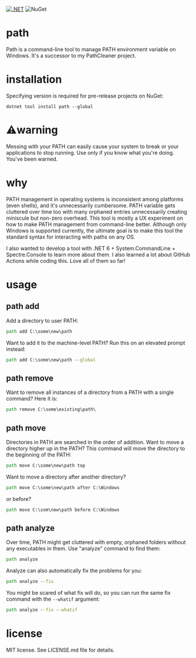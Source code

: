 [![.NET](https://github.com/ssg/path/actions/workflows/build-test.yml/badge.svg)](https://github.com/ssg/path/actions/workflows/build-test.yml)
![NuGet](https://img.shields.io/nuget/vpre/Path)

# path
Path is a command-line tool to manage PATH environment variable on Windows.
It's a successor to my PathCleaner project. 

# installation
Specifying version is required for pre-release projects on NuGet:

```
dotnet tool install path --global 
```

# ⚠️warning
Messing with your PATH can easily cause your system to break or your applications to stop running.
Use only if you know what you're doing. You've been warned.

# why
PATH management in operating systems is inconsistent among platforms (even shells), and it's unnecessarily cumbersome. 
PATH variable gets cluttered over time too with many orphaned entries unnecessarily creating miniscule but non-zero overhead. 
This tool is mostly a UX experiment on how to make PATH management from command-line better.
Although only Windows is supported currently, the ultimate goal is to make this tool the standard syntax
for interacting with paths on any OS. 

I also wanted to develop a tool with .NET 6 + System.CommandLine + Spectre.Console
to learn more about them. I also learned a lot about GitHub Actions while coding this.
Love all of them so far! 

# usage

## path add

Add a directory to user PATH:

```bat
path add C:\some\new\path
```

Want to add it to the machine-level PATH? Run this on an elevated prompt instead:

```bat
path add C:\some\new\path --global
```

## path remove

Want to remove all instances of a directory from a PATH with a single command? Here it is:

```bat
path remove C:\some\existing\path\
```

## path move

Directories in PATH are searched in the order of addition. Want to move a directory higher up in the PATH?
This command will move the directory to the beginning of the PATH:

```bat
path move C:\some\new\path top
```

Want to move a directory after another directory?

```bat
path move C:\some\new\path after C:\Windows
```

or before?

```bat
path move C:\som\new\path before C:\Windows
```

## path analyze

Over time, PATH might get cluttered with empty, orphaned folders without any executables in them. Use
"analyze" command to find them:

```bat
path analyze
```

Analyze can also automatically fix the problems for you:

```bat
path analyze --fix
```

You might be scared of what fix will do, so you can run the same fix command with the `--whatif` argument:

```bat
path analyze --fix --whatif
```

# license
MIT license. See LICENSE.md file for details.

